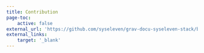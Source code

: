 ```yaml
---
title: Contribution
page-toc:
    active: false
external_url: 'https://github.com/syseleven/grav-docu-syseleven-stack/blob/master/README.md#contributions'
external_links:
    target: '_blank'
---
```

